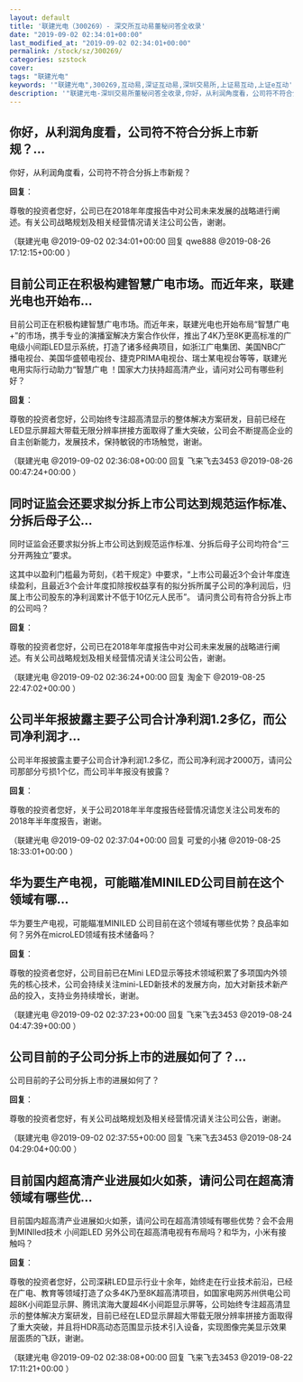 ```yaml
---
layout: default
title: '联建光电（300269）- 深交所互动易董秘问答全收录'
date: "2019-09-02 02:34:01+00:00"
last_modified_at: "2019-09-02 02:34:01+00:00"
permalink: /stock/sz/300269/
categories: szstock
cover: 
tags: "联建光电"
keywords: '"联建光电",300269,互动易,深证互动易,深圳交易所,上证易互动,上证e互动'
description: '"联建光电-深圳交易所董秘问答全收录,你好，从利润角度看，公司符不符合分拆上市新规？"'
---
```


## 你好，从利润角度看，公司符不符合分拆上市新规？...

你好，从利润角度看，公司符不符合分拆上市新规？

**回复**：

尊敬的投资者您好，公司已在2018年年度报告中对公司未来发展的战略进行阐述。有关公司战略规划及相关经营情况请关注公司公告，谢谢。 

（联建光电  @2019-09-02 02:34:01+00:00 回复 qwe888  @2019-08-26 17:12:15+00:00 ）

## 目前公司正在积极构建智慧广电市场。而近年来，联建光电也开始布...

目前公司正在积极构建智慧广电市场。而近年来，联建光电也开始布局“智慧广电+”的市场，携手专业的演播室解决方案合作伙伴，推出了4K乃至8K更高标准的广电级小间距LED显示系统，打造了诸多经典项目，如浙江广电集团、美国NBC广播电视台、美国华盛顿电视台、捷克PRIMA电视台、瑞士某电视台等等，联建光电用实际行动助力“智慧广电  ！国家大力扶持超高清产业，请问对公司有哪些利好？

**回复**：

尊敬的投资者您好，公司始终专注超高清显示的整体解决方案研发，目前已经在LED显示屏超大带载无限分辨率拼接方面取得了重大突破，公司会不断提高企业的自主创新能力，发展技术，保持敏锐的市场触觉，谢谢。 

（联建光电  @2019-09-02 02:36:08+00:00 回复 飞来飞去3453  @2019-08-26 00:47:24+00:00 ）

## 同时证监会还要求拟分拆上市公司达到规范运作标准、分拆后母子公...

同时证监会还要求拟分拆上市公司达到规范运作标准、分拆后母子公司均符合“三分开两独立”要求。这其中以盈利门槛最为苛刻，《若干规定》中要求，“上市公司最近3个会计年度连续盈利，且最近3个会计年度扣除按权益享有的拟分拆所属子公司的净利润后，归属上市公司股东的净利润累计不低于10亿元人民币”。
请问贵公司有符合分拆上市的公司吗？

**回复**：

尊敬的投资者您好，公司已在2018年年度报告中对公司未来发展的战略进行阐述。有关公司战略规划及相关经营情况请关注公司公告，谢谢。 

（联建光电  @2019-09-02 02:36:24+00:00 回复 淘金下  @2019-08-25 22:47:02+00:00 ）

## 公司半年报披露主要子公司合计净利润1.2多亿，而公司净利润才...

公司半年报披露主要子公司合计净利润1.2多亿，而公司净利润才2000万，请问公司那部分亏损1个亿，而公司半年报没有披露？

**回复**：

尊敬的投资者您好，关于公司2018年半年度报告经营情况请您关注公司发布的2018年半年度报告，谢谢。 

（联建光电  @2019-09-02 02:37:04+00:00 回复 可爱的小猪  @2019-08-25 18:33:01+00:00 ）

## 华为要生产电视，可能瞄准MINILED公司目前在这个领域有哪...

华为要生产电视，可能瞄准MINILED  公司目前在这个领域有哪些优势？良品率如何？另外在microLED领域有技术储备吗？

**回复**：

尊敬的投资者您好，公司目前已在Mini LED显示等技术领域积累了多项国内外领先的核心技术，公司会持续关注mini-LED新技术的发展方向，加大对新技术新产品的投入，支持业务持续增长，谢谢。 

（联建光电  @2019-09-02 02:37:23+00:00 回复 飞来飞去3453  @2019-08-24 04:47:39+00:00 ）

## 公司目前的子公司分拆上市的进展如何了？...

公司目前的子公司分拆上市的进展如何了？

**回复**：

尊敬的投资者您好，有关公司战略规划及相关经营情况请关注公司公告，谢谢。 

（联建光电  @2019-09-02 02:37:55+00:00 回复 飞来飞去3453  @2019-08-24 04:29:04+00:00 ）

## 目前国内超高清产业进展如火如荼，请问公司在超高清领域有哪些优...

目前国内超高清产业进展如火如荼，请问公司在超高清领域有哪些优势？会不会用到MINIled技术 小间距LED 另外公司在超高清电视有布局吗？和华为，小米有接触吗？

**回复**：

尊敬的投资者您好，公司深耕LED显示行业十余年，始终走在行业技术前沿，已经在广电、教育等领域打造了众多4K乃至8K超高清项目，如国家电网苏州供电公司超8K小间距显示屏、腾讯滨海大厦超4K小间距显示屏等，公司始终专注超高清显示的整体解决方案研发，目前已经在LED显示屏超大带载无限分辨率拼接方面取得了重大突破，并且将HDR高动态范围显示技术引入设备，实现图像完美显示效果层面质的飞跃，谢谢。 

（联建光电  @2019-09-02 02:38:08+00:00 回复 飞来飞去3453  @2019-08-22 17:11:21+00:00 ）

